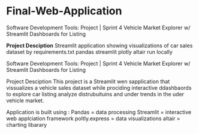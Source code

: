 # Final-Web-Application
Software Development Tools: Project | Sprint 4
Vehicle Market Explorer w/ Streamlit Dashboards for Listing

**Project Desciption**
Streamlit application showing visualizations of car sales dataset by requirements.txt pandas streamlit plotly altair run locally

Software Development Tools: Project | Sprint 4 Vehicle Market Explorer w/ Streamlit Dashboards for Listing

Project Desciption This project is a Streamlit wen sapplication that vissualizes a vehicle sales dataset while prociding interactive ddashbaords to explore car listing analyze distrubuituins and under trends in the uder vehicle market.

Application is built using : Pandas = data processing Streamlit = interactive web applciation framework poltly.express = data visualizations altair = charting libarary